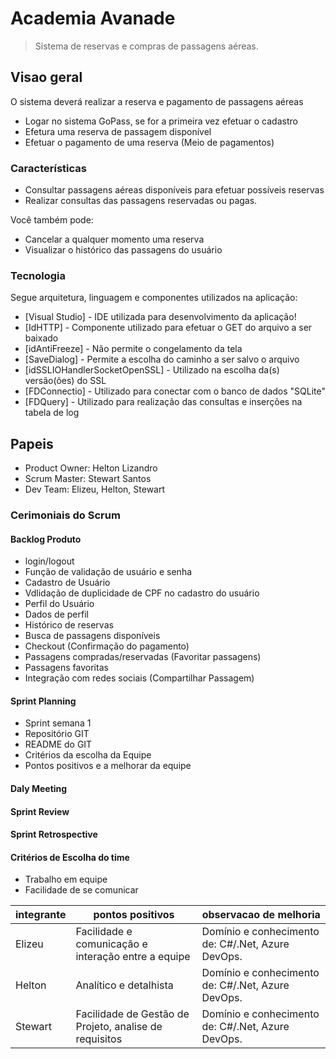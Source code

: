 # Academia Avanade
> Sistema de reservas e compras de passagens aéreas.

## Visao geral

O sistema deverá realizar a reserva e pagamento de passagens aéreas

  - Logar no sistema GoPass, se for a primeira vez efetuar o cadastro
  - Efetura uma reserva de passagem disponível
  - Efetuar o pagamento de uma reserva (Meio de pagamentos)  

### Características

  - Consultar passagens aéreas disponíveis para efetuar possíveis reservas
  - Realizar consultas das passagens reservadas ou pagas.
  
Você também pode:
  - Cancelar a qualquer momento uma reserva
  - Visualizar o histórico das passagens do usuário

### Tecnologia

Segue arquitetura, linguagem e componentes utilizados na aplicação:

* [Visual Studio] - IDE utilizada para desenvolvimento da aplicação!
* [IdHTTP] - Componente utilizado para efetuar o GET do arquivo a ser baixado
* [idAntiFreeze] - Não permite o congelamento da tela
* [SaveDialog] - Permite a escolha do caminho a ser salvo o arquivo
* [idSSLIOHandlerSocketOpenSSL] - Utilizado na escolha da(s) versão(ões) do SSL
* [FDConnectio] - Utilizado para conectar com o banco de dados "SQLite"
* [FDQuery] - Utilizado para realização das consultas e inserções na tabela de log

## Papeis
  - Product Owner: Helton Lizandro
  - Scrum Master: Stewart Santos
  - Dev Team: Elizeu, Helton, Stewart

### Cerimoniais do Scrum

#### Backlog Produto
  - login/logout
  - Função de validação de usuário e senha
  - Cadastro de Usuário
  - Vdlidação de duplicidade de CPF no cadastro do usuário
  - Perfil do Usuário
  - Dados de perfil
  - Histórico de reservas
  - Busca de passagens disponíveis
  - Checkout (Confirmação do pagamento)
  - Passagens compradas/reservadas (Favoritar passagens)
  - Passagens favoritas 
  - Integração com redes sociais (Compartilhar Passagem)

#### Sprint Planning
  - Sprint semana 1
  - Repositório GIT
  - README do GIT
  - Critérios da escolha da Equipe
  - Pontos positivos e a melhorar da equipe
  
#### Daly Meeting

#### Sprint Review

#### Sprint Retrospective
  

#### Critérios de Escolha do time
  - Trabalho em equipe
  - Facilidade de se comunicar  
  

|integrante|pontos positivos|observacao de melhoria|
|-|-|-|
|Elizeu |Facilidade e comunicação e interação entre a equipe|Domínio e conhecimento de: C#/.Net, Azure DevOps.|
|Helton |Analítico e detalhista|Domínio e conhecimento de: C#/.Net, Azure DevOps.|
|Stewart|Facilidade de Gestão de Projeto, analise de requisitos|Domínio e conhecimento de: C#/.Net, Azure DevOps.|
